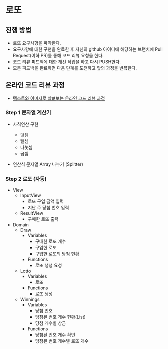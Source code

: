 # 로또
## 진행 방법
* 로또 요구사항을 파악한다.
* 요구사항에 대한 구현을 완료한 후 자신의 github 아이디에 해당하는 브랜치에 Pull Request(이하 PR)를 통해 코드 리뷰 요청을 한다.
* 코드 리뷰 피드백에 대한 개선 작업을 하고 다시 PUSH한다.
* 모든 피드백을 완료하면 다음 단계를 도전하고 앞의 과정을 반복한다.

## 온라인 코드 리뷰 과정
* [텍스트와 이미지로 살펴보는 온라인 코드 리뷰 과정](https://github.com/next-step/nextstep-docs/tree/master/codereview)

### Step 1 문자열 계산기
* 사칙연산 구현
  * 덧셈
  * 뺄셈
  * 나눗셈
  * 곱셈

* 연산식 문자열 Array 나누기 (Splitter) 

### Step 2 로또 (자동)
* View
  * InputView
    * 로또 구입 금액 입력
    * 지난 주 당첨 번호 입력
  * ResultView
    * 구매한 로또 출력
* Domain
  * Draw
    * Variables 
      * 구매한 로또 개수
      * 구입한 로또 
      * 구입한 로또의 당첨 현황
    * Functions
      * 로또 생성 요청
  * Lotto
    * Variables
      * 로또
    * Functions
      * 로또 생성
  * Winnings
    * Variables
      * 당첨 번호
      * 당첨된 번호 개수 현황(List)
      * 당첨 개수별 상금
    * Functions
      * 당첨된 번호 개수 확인
      * 당첨된 번호 개수별 로또 개수